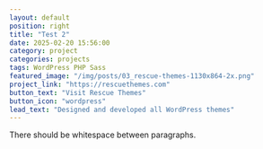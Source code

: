 ```yaml
---
layout: default
position: right
title: "Test 2"
date: 2025-02-20 15:56:00
category: project
categories: projects
tags: WordPress PHP Sass
featured_image: "/img/posts/03_rescue-themes-1130x864-2x.png"
project_link: "https://rescuethemes.com"
button_text: "Visit Rescue Themes"
button_icon: "wordpress"
lead_text: "Designed and developed all WordPress themes"
---
```


There should be whitespace between paragraphs.
